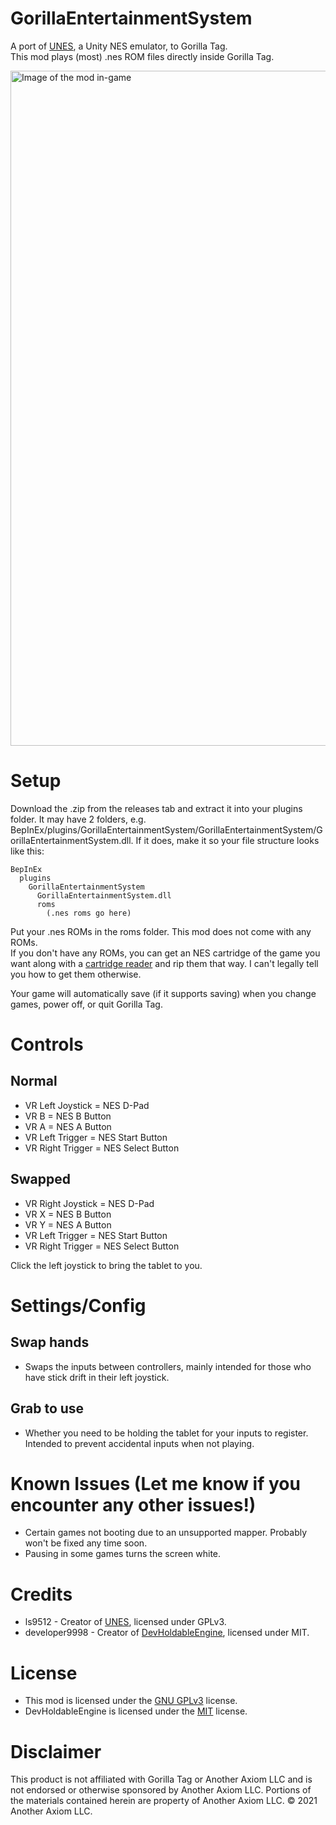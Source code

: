 # GorillaEntertainmentSystem
A port of [UNES](https://github.com/ls9512/UNES), a Unity NES emulator, to Gorilla Tag.  
This mod plays (most) .nes ROM files directly inside Gorilla Tag.

<img width="1920" height="1080" alt="Image of the mod in-game" src="https://github.com/user-attachments/assets/2cad28ff-de09-46ae-a627-3ca7ca6a12ee" />

# Setup
Download the .zip from the releases tab and extract it into your plugins folder. It may have 2 folders, e.g. BepInEx/plugins/GorillaEntertainmentSystem/GorillaEntertainmentSystem/GorillaEntertainmentSystem.dll. If it does, make it so your file structure looks like this:
```
BepInEx
  plugins
    GorillaEntertainmentSystem
      GorillaEntertainmentSystem.dll
      roms
        (.nes roms go here)
```
Put your .nes ROMs in the roms folder. This mod does not come with any ROMs.  
If you don't have any ROMs, you can get an NES cartridge of the game you want along with a [cartridge reader](https://github.com/sanni/cartreader) and rip them that way. I can't legally tell you how to get them otherwise.

Your game will automatically save (if it supports saving) when you change games, power off, or quit Gorilla Tag.

# Controls
## Normal
- VR Left Joystick = NES D-Pad  
- VR B = NES B Button  
- VR A = NES A Button  
- VR Left Trigger = NES Start Button  
- VR Right Trigger = NES Select Button  

## Swapped
- VR Right Joystick = NES D-Pad  
- VR X = NES B Button  
- VR Y = NES A Button  
- VR Left Trigger = NES Start Button  
- VR Right Trigger = NES Select Button  

Click the left joystick to bring the tablet to you.

# Settings/Config
## Swap hands
- Swaps the inputs between controllers, mainly intended for those who have stick drift in their left joystick.
## Grab to use
- Whether you need to be holding the tablet for your inputs to register. Intended to prevent accidental inputs when not playing.

# Known Issues (Let me know if you encounter any other issues!)
- Certain games not booting due to an unsupported mapper. Probably won't be fixed any time soon.
- Pausing in some games turns the screen white.

# Credits
- ls9512 - Creator of [UNES](https://github.com/ls9512/UNES), licensed under GPLv3.
- developer9998 - Creator of [DevHoldableEngine](https://github.com/developer9998/DevHoldableEngine), licensed under MIT.

# License
- This mod is licensed under the [GNU GPLv3](LICENSE.txt) license.
- DevHoldableEngine is licensed under the [MIT](Scripts/LICENSE-MIT.txt) license.

# Disclaimer
This product is not affiliated with Gorilla Tag or Another Axiom LLC and is not endorsed or otherwise sponsored by Another Axiom LLC. Portions of the materials contained herein are property of Another Axiom LLC. © 2021 Another Axiom LLC.
